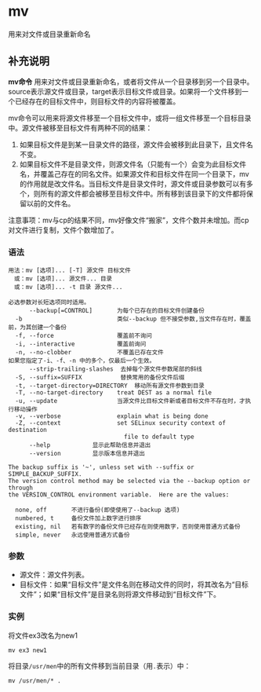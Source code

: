 mv
===

用来对文件或目录重新命名

## 补充说明

**mv命令** 用来对文件或目录重新命名，或者将文件从一个目录移到另一个目录中。source表示源文件或目录，target表示目标文件或目录。如果将一个文件移到一个已经存在的目标文件中，则目标文件的内容将被覆盖。

mv命令可以用来将源文件移至一个目标文件中，或将一组文件移至一个目标目录中。源文件被移至目标文件有两种不同的结果：

1.  如果目标文件是到某一目录文件的路径，源文件会被移到此目录下，且文件名不变。
2.  如果目标文件不是目录文件，则源文件名（只能有一个）会变为此目标文件名，并覆盖己存在的同名文件。如果源文件和目标文件在同一个目录下，mv的作用就是改文件名。当目标文件是目录文件时，源文件或目录参数可以有多个，则所有的源文件都会被移至目标文件中。所有移到该目录下的文件都将保留以前的文件名。

注意事项：mv与cp的结果不同，mv好像文件“搬家”，文件个数并未增加。而cp对文件进行复制，文件个数增加了。

### 语法  

```
用法：mv [选项]... [-T] 源文件 目标文件
　或：mv [选项]... 源文件... 目录
　或：mv [选项]... -t 目录 源文件...
```

  

```
必选参数对长短选项同时适用。
      --backup[=CONTROL]       为每个已存在的目标文件创建备份
  -b                           类似--backup 但不接受参数,当文件存在时，覆盖前，为其创建一个备份
  -f, --force                  覆盖前不询问
  -i, --interactive            覆盖前询问
  -n, --no-clobber             不覆盖已存在文件
如果您指定了-i、-f、-n 中的多个，仅最后一个生效。
      --strip-trailing-slashes  去掉每个源文件参数尾部的斜线
  -S, --suffix=SUFFIX           替换常用的备份文件后缀
  -t, --target-directory=DIRECTORY  移动所有源文件参数到目录
  -T, --no-target-directory    treat DEST as a normal file
  -u, --update                 当源文件比目标文件新或者目标文件不存在时，才执行移动操作
  -v, --verbose                explain what is being done
  -Z, --context                set SELinux security context of destination
                                 file to default type
      --help            显示此帮助信息并退出
      --version         显示版本信息并退出

The backup suffix is '~', unless set with --suffix or SIMPLE_BACKUP_SUFFIX.
The version control method may be selected via the --backup option or through
the VERSION_CONTROL environment variable.  Here are the values:

  none, off       不进行备份(即使使用了--backup 选项)
  numbered, t     备份文件加上数字进行排序
  existing, nil   若有数字的备份文件已经存在则使用数字，否则使用普通方式备份
  simple, never   永远使用普通方式备份
```

### 参数  

*   源文件：源文件列表。
*   目标文件：如果“目标文件”是文件名则在移动文件的同时，将其改名为“目标文件”；如果“目标文件”是目录名则将源文件移动到“目标文件”下。

### 实例  

将文件ex3改名为new1

```
mv ex3 new1
```

将目录`/usr/men`中的所有文件移到当前目录（用`.`表示）中：

```
mv /usr/men/* .
```



